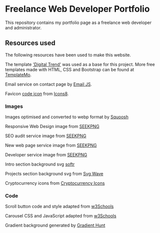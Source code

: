 # Freelance Web Developer Portfolio

This repository contains my portfolio page as a freelance web developer and administrator.

## Resources used

The following resources have been used to make this website.

The template ['Digital Trend'](https://templatemo.com/tm-538-digital-trend) was used as a base for this project. More free templates made with HTML, CSS and Bootstrap can be found at [TemplateMo](https://templatemo.com/).

Email service on contact page by [Email JS](https://www.emailjs.com/).

Favicon [code icon](https://icons8.com/icon/19293/code) from [Icons8](https://icons8.com).

### Images

Images optimised and converted to webp format by [Squoosh](https://squoosh.app/)

Responsive Web Design image from [SEEKPNG](https://www.seekpng.com/idown/u2t4u2w7r5i1r5y3_website-responsive-using-techniques-like-psd-to-joomla/)

SEO audit service image from [SEEKPNG](https://www.seekpng.com/ipng/u2q8t4e6e6y3r5u2_seo-transparent-png-seo-images-in-png/)

New web page service image from [SEEKPNG](https://www.seekpng.com/idown/u2y3q8y3i1r5u2u2_mobile-responsive-website-design-bedfordshire-responsive-design-website/)

Developer service image from [SEEKPNG](https://www.seekpng.com/idown/u2e6w7e6y3r5e6r5_website-design-preston-lancashire-website-re-designing/)

Intro section background svg [softr](https://www.softr.io/tools/svg-wave-generator)

Projects section background svg from [Svg Wave](https://svgwave.in/)

Cryptocurrency icons from [Cryptocurrency Icons](http://cryptoicons.co/)

### Code

Scroll button code and style adapted from [w3Schools](https://www.w3schools.com/howto/howto_js_scroll_to_top.asp)

Carousel CSS and JavaScript adapted from [w3Schools](https://www.w3schools.com/howto/howto_js_slideshow.asp)

Gradient background generated by [Gradient Hunt](https://gradienthunt.com/gradient/27288)
